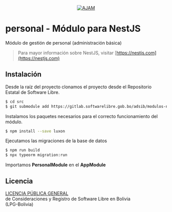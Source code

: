 <p align="center">
  <a href="https://ajam.gob.bo/" target="blank"><img style="max-width: 300px;" src="https://ajam.gob.bo/portal_frontend/assets/img/logo-ajam.png" alt="AJAM" /></a>
</p>

# personal - Módulo para NestJS

Módulo de gestión de personal (administración básica)

> Para mayor información sobre NestJS, visitar [https://nestjs.com](https://nestjs.com)

## Instalación

Desde la raíz del proyecto clonamos el proyecto desde el Repositorio Estatal de Software Libre.
```bash
$ cd src
$ git submodule add https://gitlab.softwarelibre.gob.bo/adsib/modulos-nestjs/personal.git personal
```

Instalamos los paquetes necesarios para el correcto funcionamiento del módulo.
```bash
$ npm install --save luxon
```

Ejecutamos las migraciones de la base de datos
```bash
$ npm run build
$ npx typeorm migration:run
```

Importamos **PersonalModule** en el **AppModule**

## Licencia

[LICENCIA PÚBLICA GENERAL](LICENSE.md)<br>
de Consideraciones y Registro de Software Libre en Bolivia<br>(LPG-Bolivia)

